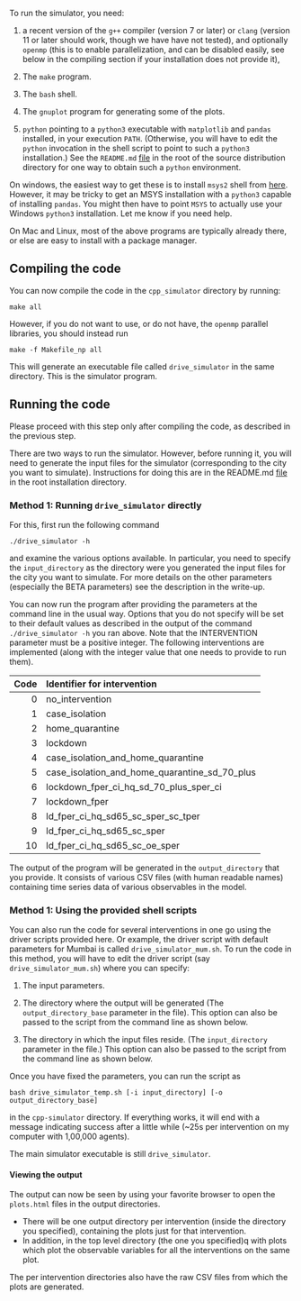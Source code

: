To run the simulator, you need:

1. a recent version of the `g++` compiler (version 7 or later) or `clang`
(version 11 or later should work, though we have have not tested), and
optionally `openmp` (this is to enable parallelization, and can be disabled
easily, see below in the compiling section if your installation does not provide
it),

2. The `make` program.

3. The `bash` shell.

4. The `gnuplot` program for generating some of the plots.

5. `python` pointing to a `python3` executable with `matplotlib` and `pandas`
   installed, in your execution `PATH`. (Otherwise, you will have to edit the
   `python` invocation in the shell script to point to such a `python3`
   installation.)  See the `README.md` [file](../README.md) in the root of the
   source distribution directory for one way to obtain such a `python`
   environment.

On windows, the easiest way to get these is to install `msys2` shell
from [here](https://www.msys2.org/).  However, it may be tricky to get
an MSYS installation with a `python3` capable of installing `pandas`.
You might then have to point `MSYS` to actually use your Windows
`python3` installation. Let me know if you need help.

On Mac and Linux, most of the above programs are typically already there, or
else are easy to install with a package manager.


## Compiling the code

You can now compile the code in the `cpp_simulator` directory by running:

```
make all
```

However, if you do not want to use, or do not have, the `openmp`
parallel libraries, you should instead run

```
make -f Makefile_np all
```


This will generate an executable file called `drive_simulator` in the
same directory.  This is the simulator program.


## Running the code

Please proceed with this step only after compiling the code, as described in the
previous step.

There are two ways to run the simulator.  However, before running it, you will
need to generate the input files for the simulator (corresponding to the city
you want to simulate).  Instructions for doing this are in the README.md
[file](../README.md) in the root installation directory.

### Method 1: Running `drive_simulator` directly

For this, first run the following command

```
./drive_simulator -h
```

and examine the various options available.  In particular, you need to specify
the `input_directory` as the directory were you generated the input files for
the city you want to simulate.  For more details on the other parameters
(especially the BETA parameters) see the description in the write-up.

You can now run the program after providing the parameters at the command line
in the usual way.  Options that you do not specify will be set to their default
values as described in the output of the command `./drive_simulator -h` you ran
above.  Note that the INTERVENTION parameter must be a positive integer.  The
following interventions are implemented (along with the integer value that one
needs to provide to run them).

| Code | Identifier for intervention|
| --: | :-- |
|    0 | no_intervention|
|    1 | case_isolation                                |
|    2 | home_quarantine                               |
|    3 | lockdown                                      |
|    4 | case_isolation_and_home_quarantine            |
|    5 | case_isolation_and_home_quarantine_sd_70_plus |
|    6 | lockdown_fper_ci_hq_sd_70_plus_sper_ci        |
|    7 | lockdown_fper                                 |
|    8 | ld_fper_ci_hq_sd65_sc_sper_sc_tper            |
|    9 | ld_fper_ci_hq_sd65_sc_sper                    |
|   10 | ld_fper_ci_hq_sd65_sc_oe_sper                 |


The output of the program will be generated in the `output_directory` that you
provide.  It consists of various CSV files (with human readable names)
containing time series data of various observables in the model.


### Method 1: Using the provided shell scripts


You can also run the code for several interventions in one go using the driver
scripts provided here.  Or example, the driver script with default parameters
for Mumbai is called `drive_simulator_mum.sh`.  To run the code in this method,
you will have to edit the driver script (say `drive_simulator_mum.sh`) where you
can specify:

1. The input parameters.

2. The directory where the output will be generated (The `output_directory_base`
	parameter in the file).  This option can also be passed to the script from
	the command line as shown below.

3. The directory in which the input files reside. (The `input_directory`
	parameter in the file.)  This option can also be passed to the script from
	the command line as shown below.

Once you have fixed the parameters, you can run the script as

```
bash drive_simulator_temp.sh [-i input_directory] [-o output_directory_base]
```

in the `cpp-simulator` directory.  If everything works, it will end
with a message indicating success after a little while (~25s per
intervention on my computer with 1,00,000 agents).

The main simulator executable is still `drive_simulator`. 

#### Viewing the output

The output can now be seen by using your favorite browser to open the
`plots.html` files in the output directories.

- There will be one output directory per intervention (inside the directory you specified), containing the plots just for that intervention.
- In addition, in the top level directory (the one you specified)q with plots which plot the observable variables for all the interventions on the same plot.

The per intervention directories also have the raw CSV files from
which the plots are generated.

